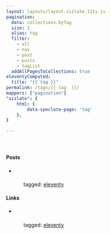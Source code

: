 ```yaml
---
layout: layouts/layout.sizlate.11ty.js
pagination:
  data: collections.byTag
  size: 1
  alias: tag
  filter:
    - all
    - nav
    - post
    - posts
    - tagList
  addAllPagesToCollections: true
eleventyComputed:
  title: "{{ tag }}"
permalink: /tags/{{ tag  }}/
mappers: ["pagination"]
"sizlate": {
    html: {
        data-speclate-page: 'tag'
    },
}

---
```

<div class="category"><header class="category">
    
</header>
<div class=" contained honey-teir1">
    <p class="summary"></p>
</div>
<div class="category contained"></div></div>


<div class="category-summary contained">
<h4>Posts</h4>
<ul class="posts_holder"><li class="section link">
    <a class="link" target="other_window" href="">
        <h5>
            <img class="favIcon"><span class="title"></span>
        </h5>
    </a>
     <ul class="tags">
        <span>tagged:</span>
        <a class="button tag" href="/tags/eleventy/index.html">eleventy</a>
    </ul>
    <span class="created"></span>
</li></ul>
</div>

<div class="category-summary contained">
<h4>Links</h4>
<ul class="links_holder"><li class="section link">
    <a class="link" target="_blank" href=" ">
        <h5>
            <img class="favIcon"><span class="title"></span>
        </h5>
    </a>
     <ul class="tags">
        <span>tagged:</span>
        <a class="button tag" href="/tags/eleventy/index.html">eleventy</a>
    </ul>
    <span class="created"></span>
</li></ul>
</div>